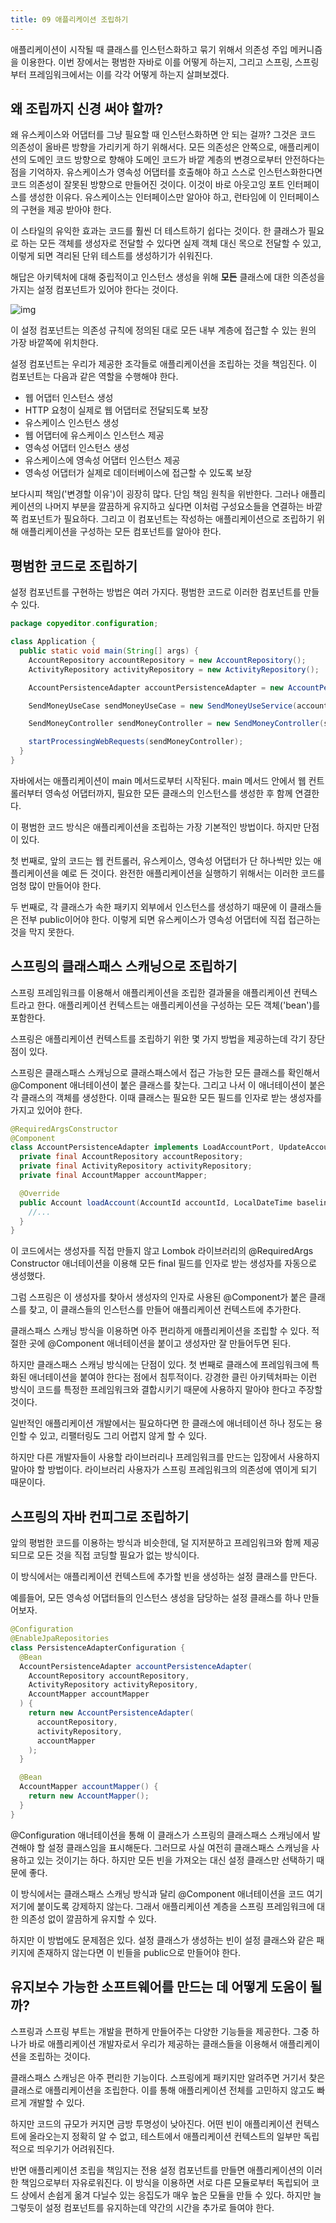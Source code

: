 ```yaml
---
title: 09 애플리케이션 조립하기
---
```


애플리케이션이 시작될 때 클래스를 인스턴스화하고 묶기 위해서 의존성 주입 메커니즘을 이용한다. 이번 장에서는 평범한 자바로 이를 어떻게 하는지, 그리고 스프링, 스프링 부터 프레임워크에서는 이를 각각 어떻게 하는지 살펴보겠다.

## 왜 조립까지 신경 써야 할까?

왜 유스케이스와 어댑터를 그냥 필요할 때 인스턴스화하면 안 되는 걸까? 그것은 코드 의존성이 올바른 방향을 가리키게 하기 위해서다. 모든 의존성은 안쪽으로, 애플리케이션의 도메인 코드 방향으로 향해야 도메인 코드가 바깥 계층의 변경으로부터 안전하다는 점을 기억하자.
유스케이스가 영속성 어댑터를 호출해야 하고 스스로 인스턴스화한다면 코드 의존성이 잘못된 방향으로 만들어진 것이다. 이것이 바로 아웃고잉 포트 인터페이스를 생성한 이유다. 유스케이스는 인터페이스만 알아야 하고, 런타임에 이 인터페이스의 구현을 제공 받아야 한다.

이 스타일의 유익한 효과는 코드를 훨씬 더 테스트하기 쉽다는 것이다. 한 클래스가 필요로 하는 모든 객체를 생성자로 전달할 수 있다면 실제 객체 대신 목으로 전달할 수 있고, 이렇게 되면 격리된 단위 테스트를 생성하기가 쉬워진다.

해답은 아키텍처에 대해 중립적이고 인스턴스 생성을 위해 **모든** 클래스에 대한 의존성을 가지는 설정 컴포넌트가 있어야 한다는 것이다.

![img](./images/9.1.jpeg)

이 설정 컴포넌트는 의존성 규칙에 정의된 대로 모든 내부 계층에 접근할 수 있는 원의 가장 바깥쪽에 위치한다.

설정 컴포넌트는 우리가 제공한 조각들로 애플리케이션을 조립하는 것을 책임진다. 이 컴포넌트는 다음과 같은 역할을 수행해야 한다.

- 웹 어댑터 인스턴스 생성
- HTTP 요청이 실제로 웹 어댑터로 전달되도록 보장
- 유스케이스 인스턴스 생성
- 웹 어댑터에 유스케이스 인스턴스 제공
- 영속성 어댑터 인스턴스 생성
- 유스케이스에 영속성 어댑터 인스턴스 제공
- 영속성 어댑터가 실제로 데이터베이스에 접근할 수 있도록 보장

보다시피 책임('변경할 이유')이 굉장히 많다. 단임 책임 원칙을 위반한다. 그러나 애플리케이션의 나머지 부분을 깔끔하게 유지하고 싶다면 이처럼 구성요소들을 연결하는 바깥쪽 컴포넌트가 필요하다. 그리고 이 컴포넌트는 작성하는 애플리케이션으로 조립하기 위해 애플리케이션을 구성하는 모든 컴포넌트를 알아야 한다.

## 평범한 코드로 조립하기

설정 컴포넌트를 구현하는 방법은 여러 가지다. 평범한 코드로 이러한 컴포넌트를 만들 수 있다.

```java
package copyeditor.configuration;

class Application {
  public static void main(String[] args) {
    AccountRepository accountRepository = new AccountRepository();
    ActivityRepository activityRepository = new ActivityRepository();

    AccountPersistenceAdapter accountPersistenceAdapter = new AccountPersistenceAdapter(accountRepository, activityRepository);

    SendMoneyUseCase sendMoneyUseCase = new SendMoneyUseService(accountPersistenceAdapter, accountPersistenceAdapter);

    SendMoneyController sendMoneyController = new SendMoneyController(sendMoneyUseCase);

    startProcessingWebRequests(sendMoneyController);
  }
}
```

자바에서는 애플리케이션이 main 메서드로부터 시작된다. main 메서드 안에서 웹 컨트롤러부터 영속성 어댑터까지, 필요한 모든 클래스의 인스턴스를 생성한 후 함께 연결한다.

이 평범한 코드 방식은 애플리케이션을 조립하는 가장 기본적인 방법이다. 하지만 단점이 있다.

첫 번째로, 앞의 코드는 웹 컨트롤러, 유스케이스, 영속성 어댑터가 단 하나씩만 있는 애플리케이션을 예로 든 것이다. 완전한 애플리케이션을 실행하기 위해서는 이러한 코드를 엄청 많이 만들어야 한다.

두 번째로, 각 클래스가 속한 패키지 외부에서 인스턴스를 생성하기 때문에 이 클래스들은 전부 public이어야 한다. 이렇게 되면 유스케이스가 영속성 어댑터에 직접 접근하는 것을 막지 못한다.

## 스프링의 클래스패스 스캐닝으로 조립하기

스프링 프레임워크를 이용해서 애플리케이션을 조립한 결과물을 애플리케이션 컨텍스트라고 한다. 애플리케이션 컨텍스트는 애플리케이션을 구성하는 모든 객체('bean')를 포함한다.

스프링은 애플리케이션 컨텍스트를 조립하기 위한 몇 가지 방법을 제공하는데 각기 장단점이 있다.

스프링은 클래스패스 스캐닝으로 클래스패스에서 접근 가능한 모든 클래스를 확인해서 @Component 애너테이션이 붙은 클래스를 찾는다. 그리고 나서 이 애너테이션이 붙은 각 클래스의 객체를 생성한다. 이때 클래스는 필요한 모든 필드를 인자로 받는 생성자를 가지고 있어야 한다.

```java
@RequiredArgsConstructor
@Component
class AccountPersistenceAdapter implements LoadAccountPort, UpdateAccountStatePort {
  private final AccountRepository accountRepository;
  private final ActivityRepository activityRepository;
  private final AccountMapper accountMapper;

  @Override
  public Account loadAccount(AccountId accountId, LocalDateTime baselineDate) {
    //...
  }
}
```

이 코드에서는 생성자를 직접 만들지 않고 Lombok 라이브러리의 @RequiredArgs Constructor 애너테이션을 이용해 모든 final 필드를 인자로 받는 생성자를 자동으로 생성했다.

그럼 스프링은 이 생성자를 찾아서 생성자의 인자로 사용된 @Component가 붙은 클래스를 찾고, 이 클래스들의 인스턴스를 만들어 애플리케이션 컨텍스트에 추가한다.

클래스패스 스캐닝 방식을 이용하면 아주 편리하게 애플리케이션을 조립할 수 있다. 적절한 곳에 @Component 애너테이션을 붙이고 생성자만 잘 만들어두면 된다.

하지만 클래스패스 스캐닝 방식에는 단점이 있다. 첫 번째로 클래스에 프레임워크에 특화된 애너테이션을 붙여야 한다는 점에서 침투적이다. 강경한 클린 아키텍처파는 이런 방식이 코드를 특정한 프레임워크와 결합시키기 때문에 사용하지 말아야 한다고 주장할 것이다.

일반적인 애플리케이션 개발에서는 필요하다면 한 클래스에 애너테이션 하나 정도는 용인할 수 있고, 리팰터링도 그리 어렵지 않게 할 수 있다.

하지만 다른 개발자들이 사용할 라이브러리나 프레임워크를 만드는 입장에서 사용하지 말아야 할 방법이다. 라이브러리 사용자가 스프링 프레임워크의 의존성에 엮이게 되기 때문이다.

## 스프링의 자바 컨피그로 조립하기

앞의 평범한 코드를 이용하는 방식과 비슷한데, 덜 지저분하고 프레임워크와 함께 제공되므로 모든 것을 직접 코딩할 필요가 없는 방식이다.

이 방식에서는 애플리케이션 컨텍스트에 추가할 빈을 생성하는 설정 클래스를 만든다.

예를들어, 모든 영속성 어댑터들의 인스턴스 생성을 담당하는 설정 클래스를 하나 만들어보자.

```java
@Configuration
@EnableJpaRepositories
class PersistenceAdapterConfiguration {
  @Bean
  AccountPersistenceAdapter accountPersistenceAdapter(
    AccountRepository accountRepository,
    ActivityRepository activityRepository,
    AccountMapper accountMapper
  ) {
    return new AccountPersistenceAdapter(
      accountRepository,
      activityRepository,
      accountMapper
    );
  }

  @Bean
  AccountMapper accountMapper() {
    return new AccountMapper();
  }
}
```

@Configuration 애너테이션을 통해 이 클래스가 스프링의 클래스패스 스캐닝에서 발견해야 할 설정 클래스임을 표시해둔다. 그러므로 사실 여전히 클래스패스 스캐닝을 사용하고 있는 것이기는 하다. 하지만 모든 빈을 가져오는 대신 설정 클래스만 선택하기 때문에 좋다.

이 방식에서는 클래스패스 스캐닝 방식과 달리 @Component 애너테이션을 코드 여기 저기에 붙이도록 강제하지 않는다. 그래서 애플리케이션 계층을 스프링 프레임워크에 대한 의존성 없이 깔끔하게 유지할 수 있다.

하지만 이 방법에도 문제점은 있다. 설정 클래스가 생성하는 빈이 설정 클래스와 같은 패키지에 존재하지 않는다면 이 빈들을 public으로 만들어야 한다.

## 유지보수 가능한 소프트웨어를 만드는 데 어떻게 도움이 될까?

스프링과 스프링 부트는 개발을 편하게 만들어주는 다양한 기능들을 제공한다. 그중 하나가 바로 애플리케이션 개발자로서 우리가 제공하는 클래스들을 이용해서 애플리케이션을 조립하는 것이다.

클래스패스 스캐닝은 아주 편리한 기능이다. 스프링에게 패키지만 알려주면 거기서 찾은 클래스로 애플리케이션을 조립한다. 이를 통해 애플리케이션 전체를 고민하지 않고도 빠르게 개발할 수 있다.

하지만 코드의 규모가 커지면 금방 투명성이 낮아진다. 어떤 빈이 애플리케이션 컨텍스트에 올라오는지 정확히 알 수 없고, 테스트에서 애플리케이션 컨텍스트의 일부만 독립적으로 띄우기가 어려워진다.

반면 애플리케이션 조립을 책임지는 전용 설정 컴포넌트를 만들면 애플리케이션의 이러한 책임으로부터 자유로워진다. 이 방식을 이용하면 서로 다른 모듈로부터 독립되어 코드 상에서 손쉽게 옮겨 다닐수 있는 응집도가 매우 높은 모듈을 만들 수 있다. 하지만 늘 그렇듯이 설정 컴포넌트를 유지하는데 약간의 시간을 추가로 들여야 한다.
